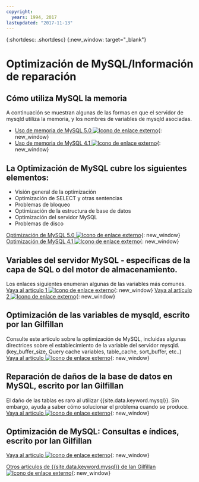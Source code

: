 ```yaml
---
copyright:
  years: 1994, 2017
lastupdated: "2017-11-13"
---
```


{:shortdesc: .shortdesc}
{:new_window: target="_blank"}

# Optimización de MySQL/Información de reparación

## Cómo utiliza MySQL la memoria 
A continuación se muestran algunas de las formas en que el servidor de mysqld utiliza la memoria, y los nombres de variables de mysqld asociadas.
* [Uso de memoria de MySQL 5.0 ![Icono de enlace externo](../../icons/launch-glyph.svg "Icono de enlace externo")](http://dev.mysql.com/doc/refman/5.0/en/memory-use.html){: new_window}
* [Uso de memoria de MySQL 4.1 ![Icono de enlace externo](../../icons/launch-glyph.svg "Icono de enlace externo")](http://dev.mysql.com/doc/refman/4.1/en/memory-use.html){: new_window}

## La Optimización de MySQL cubre los siguientes elementos:
- Visión general de la optimización
- Optimización de SELECT y otras sentencias
- Problemas de bloqueo
- Optimización de la estructura de base de datos
- Optimización del servidor MySQL
- Problemas de disco

[Optimización de MySQL 5.0 ![Icono de enlace externo](../../icons/launch-glyph.svg "Icono de enlace externo")](http://dev.mysql.com/doc/refman/5.0/en/optimization.html){: new_window}
[Optimización de MySQL 4.1 ![Icono de enlace externo](../../icons/launch-glyph.svg "Icono de enlace externo")](http://dev.mysql.com/doc/refman/4.1/en/optimization.html){: new_window}

## Variables del servidor MySQL - específicas de la capa de SQL o del motor de almacenamiento.
Los enlaces siguientes enumeran algunas de las variables más comunes.
[Vaya al artículo 1 ![Icono de enlace externo](../../icons/launch-glyph.svg "Icono de enlace externo")](http://www.mysqlperformanceblog.com/2006/06/08/mysql-server-variables-sql-layer-or-storage-engine-specific/){: new_window}
[Vaya al artículo 2 ![Icono de enlace externo](../../icons/launch-glyph.svg "Icono de enlace externo")](http://forge.mysql.com/wiki/ServerVariables){: new_window}

## Optimización de las variables de mysqld, escrito por Ian Gilfillan
Consulte este artículo sobre la optimización de MySQL, incluidas algunas directrices sobre el establecimiento de la variable del servidor mysqld.
(key_buffer_size, Query cache variables, table_cache, sort_buffer, etc..)
[Vaya al artículo ![Icono de enlace externo](../../icons/launch-glyph.svg "Icono de enlace externo")](http://www.databasejournal.com/features/mysql/article.php/3367871){: new_window}

## Reparación de daños de la base de datos en MySQL, escrito por Ian Gilfillan
El daño de las tablas es raro al utilizar {{site.data.keyword.mysql}}. Sin embargo, ayuda a saber cómo solucionar el problema cuando se produce.
[Vaya al artículo ![Icono de enlace externo](../../icons/launch-glyph.svg "Icono de enlace externo")](http://www.databasejournal.com/features/mysql/article.php/3300511){: new_window}

## Optimización de MySQL: Consultas e índices, escrito por Ian Gilfillan
<!--The database is too slow. Queries are queuing up, backlogs growing, users being refused connection. Management is ready to spend millions on "upgrading" to some other system, when the problem is really that MySQL is simply not being used properly. Badly defined or non-existent indexes are one of the primary reasons for poor performance, and fixing these can often lead to phenomenal improvements.-->
[Vaya al artículo ![Icono de enlace externo](../../icons/launch-glyph.svg "Icono de enlace externo")](http://www.databasejournal.com/features/mysql/article.php/1382791){: new_window}

[Otros artículos de {{site.data.keyword.mysql}} de Ian Gilfillan ![Icono de enlace externo](../../icons/launch-glyph.svg "Icono de enlace externo")](http://www.databasejournal.com/article.php/1474351){: new_window}
